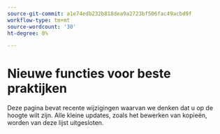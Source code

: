 ```yaml
---
source-git-commit: a1e74edb232b818dea9a2723bf506fac49acbd9f
workflow-type: tm+mt
source-wordcount: '30'
ht-degree: 0%

---
```

# Nieuwe functies voor beste praktijken

Deze pagina bevat recente wijzigingen waarvan we denken dat u op de hoogte wilt zijn. Alle kleine updates, zoals het bewerken van kopieën, worden van deze lijst uitgesloten.<!-- year_group -->
